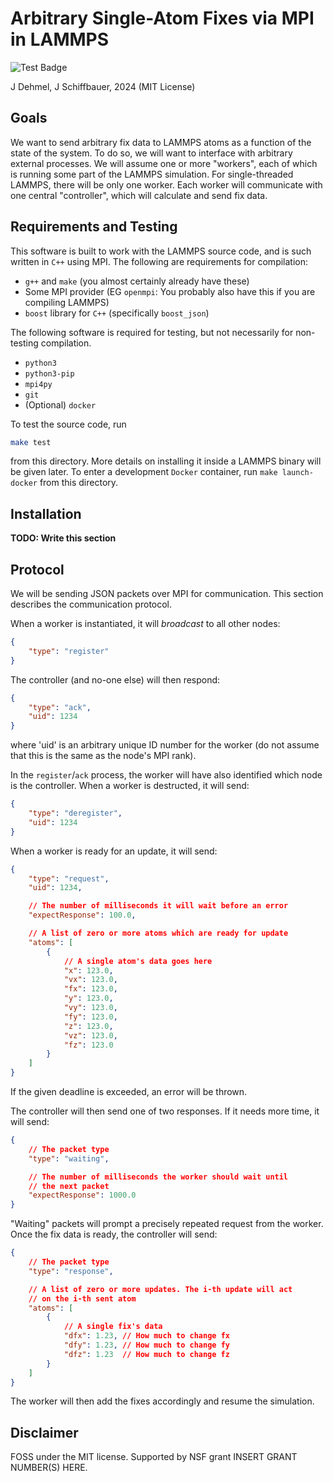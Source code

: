 
# Arbitrary Single-Atom Fixes via MPI in LAMMPS

![Test Badge](https://github.com/jorbDehmel/lammps_arb_fn/actions/workflows/ci-test.yml/badge.svg)

J Dehmel, J Schiffbauer, 2024 (MIT License)

## Goals

We want to send arbitrary fix data to LAMMPS atoms as a function
of the state of the system. To do so, we will want to interface
with arbitrary external processes. We will assume one or more
"workers", each of which is running some part of the LAMMPS
simulation. For single-threaded LAMMPS, there will be only one
worker. Each worker will communicate with one central
"controller", which will calculate and send fix data.

## Requirements and Testing

This software is built to work with the LAMMPS source code, and
is such written in `C++` using MPI. The following are
requirements for compilation:
- `g++` and `make` (you almost certainly already have these)
- Some MPI provider (EG `openmpi`: You probably also have this
    if you are compiling LAMMPS)
- `boost` library for `C++` (specifically `boost_json`)

The following software is required for testing, but not
necessarily for non-testing compilation.
- `python3`
- `python3-pip`
- `mpi4py`
- `git`
- (Optional) `docker`

To test the source code, run
```sh
make test
```
from this directory. More details on installing it inside a
LAMMPS binary will be given later. To enter a development
`Docker` container, run `make launch-docker` from this
directory.

## Installation

**TODO: Write this section**

## Protocol

We will be sending JSON packets over MPI for communication. This
section describes the communication protocol.

When a worker is instantiated, it will *broadcast* to all other
nodes:
```json
{
    "type": "register"
}
```

The controller (and no-one else) will then respond:
```json
{
    "type": "ack",
    "uid": 1234
}
```
where 'uid' is an arbitrary unique ID number for the worker (do
not assume that this is the same as the node's MPI rank).

In the `register`/`ack` process, the worker will have also
identified which node is the controller. When a worker is
destructed, it will send:
```json
{
    "type": "deregister",
    "uid": 1234
}
```

When a worker is ready for an update, it will send:
```json
{
    "type": "request",
    "uid": 1234,

    // The number of milliseconds it will wait before an error
    "expectResponse": 100.0,

    // A list of zero or more atoms which are ready for update
    "atoms": [
        {
            // A single atom's data goes here
            "x": 123.0,
            "vx": 123.0,
            "fx": 123.0,
            "y": 123.0,
            "vy": 123.0,
            "fy": 123.0,
            "z": 123.0,
            "vz": 123.0,
            "fz": 123.0
        }
    ]
}
```
If the given deadline is exceeded, an error will be thrown.

The controller will then send one of two responses. If it needs
more time, it will send:
```json
{
    // The packet type
    "type": "waiting",

    // The number of milliseconds the worker should wait until
    // the next packet
    "expectResponse": 1000.0
}
```

"Waiting" packets will prompt a precisely repeated request from
the worker. Once the fix data is ready, the controller will
send:
```json
{
    // The packet type
    "type": "response",

    // A list of zero or more updates. The i-th update will act
    // on the i-th sent atom
    "atoms": [
        {
            // A single fix's data
            "dfx": 1.23, // How much to change fx
            "dfy": 1.23, // How much to change fy
            "dfz": 1.23  // How much to change fz
        }
    ]
}
```

The worker will then add the fixes accordingly and resume the
simulation.

## Disclaimer

FOSS under the MIT license. Supported by NSF grant
INSERT GRANT NUMBER(S) HERE.
